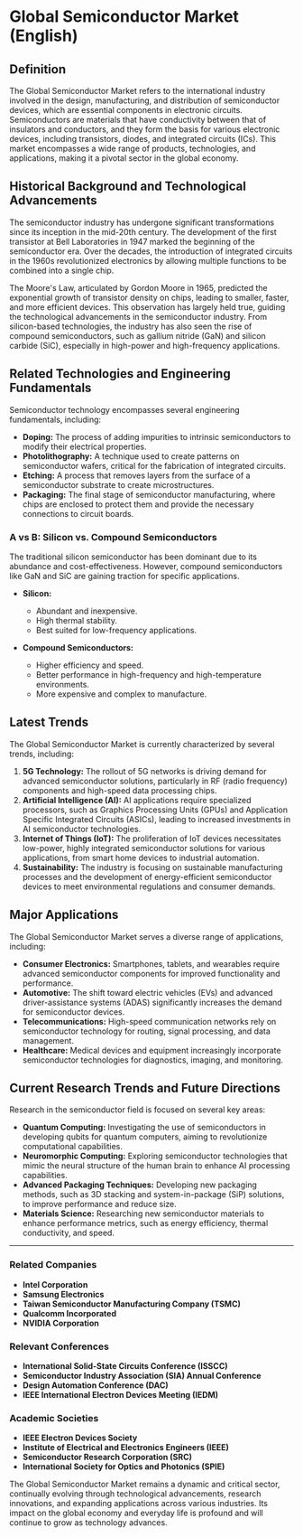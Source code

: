 # Global Semiconductor Market (English)

## Definition
The Global Semiconductor Market refers to the international industry involved in the design, manufacturing, and distribution of semiconductor devices, which are essential components in electronic circuits. Semiconductors are materials that have conductivity between that of insulators and conductors, and they form the basis for various electronic devices, including transistors, diodes, and integrated circuits (ICs). This market encompasses a wide range of products, technologies, and applications, making it a pivotal sector in the global economy.

## Historical Background and Technological Advancements
The semiconductor industry has undergone significant transformations since its inception in the mid-20th century. The development of the first transistor at Bell Laboratories in 1947 marked the beginning of the semiconductor era. Over the decades, the introduction of integrated circuits in the 1960s revolutionized electronics by allowing multiple functions to be combined into a single chip. 

The Moore's Law, articulated by Gordon Moore in 1965, predicted the exponential growth of transistor density on chips, leading to smaller, faster, and more efficient devices. This observation has largely held true, guiding the technological advancements in the semiconductor industry. From silicon-based technologies, the industry has also seen the rise of compound semiconductors, such as gallium nitride (GaN) and silicon carbide (SiC), especially in high-power and high-frequency applications.

## Related Technologies and Engineering Fundamentals
Semiconductor technology encompasses several engineering fundamentals, including:

- **Doping:** The process of adding impurities to intrinsic semiconductors to modify their electrical properties.
- **Photolithography:** A technique used to create patterns on semiconductor wafers, critical for the fabrication of integrated circuits.
- **Etching:** A process that removes layers from the surface of a semiconductor substrate to create microstructures.
- **Packaging:** The final stage of semiconductor manufacturing, where chips are enclosed to protect them and provide the necessary connections to circuit boards.

### A vs B: Silicon vs. Compound Semiconductors
The traditional silicon semiconductor has been dominant due to its abundance and cost-effectiveness. However, compound semiconductors like GaN and SiC are gaining traction for specific applications. 

- **Silicon:** 
  - Abundant and inexpensive.
  - High thermal stability.
  - Best suited for low-frequency applications.

- **Compound Semiconductors:**
  - Higher efficiency and speed.
  - Better performance in high-frequency and high-temperature environments.
  - More expensive and complex to manufacture.

## Latest Trends
The Global Semiconductor Market is currently characterized by several trends, including:

1. **5G Technology:** The rollout of 5G networks is driving demand for advanced semiconductor solutions, particularly in RF (radio frequency) components and high-speed data processing chips.
2. **Artificial Intelligence (AI):** AI applications require specialized processors, such as Graphics Processing Units (GPUs) and Application Specific Integrated Circuits (ASICs), leading to increased investments in AI semiconductor technologies.
3. **Internet of Things (IoT):** The proliferation of IoT devices necessitates low-power, highly integrated semiconductor solutions for various applications, from smart home devices to industrial automation.
4. **Sustainability:** The industry is focusing on sustainable manufacturing processes and the development of energy-efficient semiconductor devices to meet environmental regulations and consumer demands.

## Major Applications
The Global Semiconductor Market serves a diverse range of applications, including:

- **Consumer Electronics:** Smartphones, tablets, and wearables require advanced semiconductor components for improved functionality and performance.
- **Automotive:** The shift toward electric vehicles (EVs) and advanced driver-assistance systems (ADAS) significantly increases the demand for semiconductor devices.
- **Telecommunications:** High-speed communication networks rely on semiconductor technology for routing, signal processing, and data management.
- **Healthcare:** Medical devices and equipment increasingly incorporate semiconductor technologies for diagnostics, imaging, and monitoring.

## Current Research Trends and Future Directions
Research in the semiconductor field is focused on several key areas:

- **Quantum Computing:** Investigating the use of semiconductors in developing qubits for quantum computers, aiming to revolutionize computational capabilities.
- **Neuromorphic Computing:** Exploring semiconductor technologies that mimic the neural structure of the human brain to enhance AI processing capabilities.
- **Advanced Packaging Techniques:** Developing new packaging methods, such as 3D stacking and system-in-package (SiP) solutions, to improve performance and reduce size.
- **Materials Science:** Researching new semiconductor materials to enhance performance metrics, such as energy efficiency, thermal conductivity, and speed.

---

### Related Companies
- **Intel Corporation**
- **Samsung Electronics**
- **Taiwan Semiconductor Manufacturing Company (TSMC)**
- **Qualcomm Incorporated**
- **NVIDIA Corporation**

### Relevant Conferences
- **International Solid-State Circuits Conference (ISSCC)**
- **Semiconductor Industry Association (SIA) Annual Conference**
- **Design Automation Conference (DAC)**
- **IEEE International Electron Devices Meeting (IEDM)**

### Academic Societies
- **IEEE Electron Devices Society**
- **Institute of Electrical and Electronics Engineers (IEEE)**
- **Semiconductor Research Corporation (SRC)**
- **International Society for Optics and Photonics (SPIE)**

The Global Semiconductor Market remains a dynamic and critical sector, continually evolving through technological advancements, research innovations, and expanding applications across various industries. Its impact on the global economy and everyday life is profound and will continue to grow as technology advances.